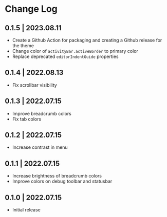 # Change Log

## 0.1.5 | 2023.08.11

- Create a Github Action for packaging and creating a Github release for the theme
- Change color of `activityBar.activeBorder` to primary color
- Replace deprecated `editorIndentGuide` properties

## 0.1.4 | 2022.08.13

- Fix scrollbar visibility

## 0.1.3 | 2022.07.15

- Improve breadcrumb colors
- Fix tab colors

## 0.1.2 | 2022.07.15

- Increase contrast in menu

## 0.1.1 | 2022.07.15

- Increase brightness of breadcrumb colors
- Improve colors on debug toolbar and statusbar 

## 0.1.0 | 2022.07.15

- Initial release
